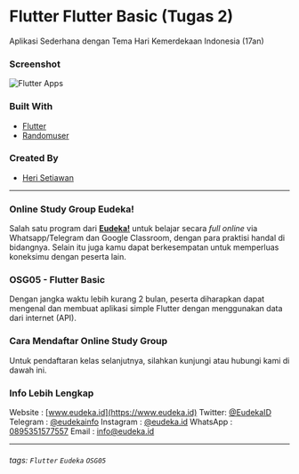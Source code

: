
# Flutter Flutter Basic (Tugas 2)
Aplikasi Sederhana dengan Tema Hari Kemerdekaan Indonesia (17an)

### Screenshot
![Flutter Apps](https://res.cloudinary.com/alhanifdev/image/upload/c_scale,w_308/v1574268183/device-2019-11-20-234135_tlxb6q.png "source: flutterappdev.com")

### Built With
- [Flutter](https://flutter.dev)
- [Randomuser](https://randomuser.me)

### Created By
- [Heri Setiawan](https://github.com/heriproj)

---

### Online Study Group Eudeka!
Salah satu program dari [**Eudeka!**](https://www.eudeka.id) untuk belajar secara _full online_ via Whatsapp/Telegram dan Google Classroom, dengan para praktisi handal di bidangnya. Selain itu juga kamu dapat berkesempatan untuk memperluas koneksimu dengan peserta lain.

### OSG05 - Flutter Basic
Dengan jangka waktu lebih kurang 2 bulan, peserta diharapkan dapat mengenal dan membuat aplikasi simple Flutter dengan menggunakan data dari internet (API).

### Cara Mendaftar Online Study Group
Untuk pendaftaran kelas selanjutnya, silahkan kunjungi atau hubungi kami di dawah ini.

### Info Lebih Lengkap
Website : [www.eudeka.id](https://www.eudeka.id)
Twitter: [@EudekaID](https://twitter.com/EudekaID)
Telegram : [@eudekainfo](https://t.me/eudekainfo)
Instagram : [@eudeka.id](https://instagram.com/eudeka.id)
WhatsApp : [0895351577557](https://wa.me/62895351577557)
Email : [info@eudeka.id](mailto:info@eudeka.id)

---

###### tags: `Flutter` `Eudeka` `OSG05`

